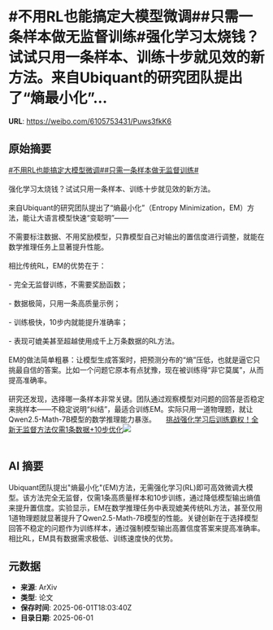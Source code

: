 # #不用RL也能搞定大模型微调##只需一条样本做无监督训练#强化学习太烧钱？试试只用一条样本、训练十步就见效的新方法。来自Ubiquant的研究团队提出了“熵最小化”...

**URL**: https://weibo.com/6105753431/Puws3fkK6

## 原始摘要

<a href="https://m.weibo.cn/search?containerid=231522type%3D1%26t%3D10%26q%3D%23%E4%B8%8D%E7%94%A8RL%E4%B9%9F%E8%83%BD%E6%90%9E%E5%AE%9A%E5%A4%A7%E6%A8%A1%E5%9E%8B%E5%BE%AE%E8%B0%83%23&amp;extparam=%23%E4%B8%8D%E7%94%A8RL%E4%B9%9F%E8%83%BD%E6%90%9E%E5%AE%9A%E5%A4%A7%E6%A8%A1%E5%9E%8B%E5%BE%AE%E8%B0%83%23" data-hide=""><span class="surl-text">#不用RL也能搞定大模型微调#</span></a><a href="https://m.weibo.cn/search?containerid=231522type%3D1%26t%3D10%26q%3D%23%E5%8F%AA%E9%9C%80%E4%B8%80%E6%9D%A1%E6%A0%B7%E6%9C%AC%E5%81%9A%E6%97%A0%E7%9B%91%E7%9D%A3%E8%AE%AD%E7%BB%83%23&amp;extparam=%23%E5%8F%AA%E9%9C%80%E4%B8%80%E6%9D%A1%E6%A0%B7%E6%9C%AC%E5%81%9A%E6%97%A0%E7%9B%91%E7%9D%A3%E8%AE%AD%E7%BB%83%23" data-hide=""><span class="surl-text">#只需一条样本做无监督训练#</span></a><br><br>强化学习太烧钱？试试只用一条样本、训练十步就见效的新方法。<br><br>来自Ubiquant的研究团队提出了“熵最小化”（Entropy Minimization，EM）方法，能让大语言模型快速“变聪明”——<br><br>不需要标注数据、不用奖励模型，只靠模型自己对输出的置信度进行调整，就能在数学推理任务上显著提升性能。<br><br>相比传统RL，EM的优势在于：<br><br>- 完全无监督训练，不需要奖励函数；<br><br>- 数据极简，只用一条高质量示例；<br><br>- 训练极快，10步内就能提升准确率；<br><br>- 表现可媲美甚至超越使用成千上万条数据的RL方法。<br><br>EM的做法简单粗暴：让模型生成答案时，把预测分布的“熵”压低，也就是逼它只挑最自信的答案。比如一个问题它原本有点犹豫，现在被训练得“非它莫属”，从而提高准确率。<br><br>研究还发现，选择哪一条样本非常关键。团队通过观察模型对问题的回答是否稳定来挑样本——不稳定说明“纠结”，最适合训练EM。实际只用一道物理题，就让Qwen2.5-Math-7B模型的数学推理能力暴涨。 <a href="https://weibo.com/ttarticle/p/show?id=2309405172745871950031" data-hide=""><span class="url-icon"><img style="width: 1rem;height: 1rem" src="https://h5.sinaimg.cn/upload/2015/09/25/3/timeline_card_small_article_default.png" referrerpolicy="no-referrer"></span><span class="surl-text">挑战强化学习后训练霸权！全新无监督方法仅需1条数据+10步优化</span></a><img style="" src="https://tvax4.sinaimg.cn/large/006Fd7o3ly1i1zuqc7orvj30om0duq4o.jpg" referrerpolicy="no-referrer"><br><br>

## AI 摘要

Ubiquant团队提出"熵最小化"(EM)方法，无需强化学习(RL)即可高效微调大模型。该方法完全无监督，仅需1条高质量样本和10步训练，通过降低模型输出熵值来提升置信度。实验显示，EM在数学推理任务中表现媲美传统RL方法，甚至仅用1道物理题就显著提升了Qwen2.5-Math-7B模型的性能。关键创新在于选择模型回答不稳定的问题作为训练样本，通过强制模型输出高置信度答案来提高准确率。相比RL，EM具有数据需求极低、训练速度快的优势。

## 元数据

- **来源**: ArXiv
- **类型**: 论文
- **保存时间**: 2025-06-01T18:03:40Z
- **目录日期**: 2025-06-01
